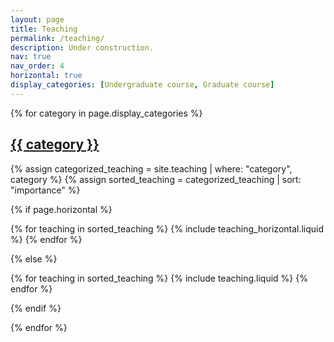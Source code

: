 ```yaml
---
layout: page
title: Teaching 
permalink: /teaching/
description: Under construction.
nav: true
nav_order: 4
horizontal: true
display_categories: [Undergraduate course, Graduate course]
---
```


<!-- For now, this page is assumed to be a static description of your courses. You can convert it to a collection similar to `_projects/` so that you can have a dedicated page for each course. -->

<!-- Organize your courses by years, topics, or universities, however you like! -->

<!-- pages/teaching.md -->
<div class="teaching">

<!-- Display categorized projects -->
  {% for category in page.display_categories %}

  <a id="{{ category }}" href=".#{{ category }}">
    <h2 class="category">{{ category }}</h2>
  </a>

{% assign categorized_teaching = site.teaching | where: "category", category %}
{% assign sorted_teaching = categorized_teaching | sort: "importance" %}

<!-- Generate cards for each project -->
{% if page.horizontal %}

  <div class="container">
    <div class="row row-cols-1 row-cols-md-2">
    {% for teaching in sorted_teaching %}
      {% include teaching_horizontal.liquid %}
    {% endfor %}
    </div>
  </div>

{% else %}

  <div class="row row-cols-1 row-cols-md-3">
    {% for teaching in sorted_teaching %}
      {% include teaching.liquid %}
    {% endfor %}
  </div>

{% endif %}

{% endfor %}

</div>